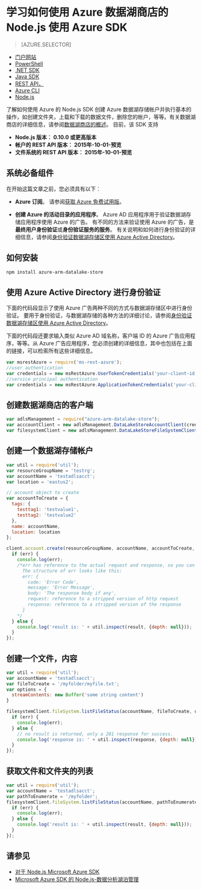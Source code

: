 <properties 
   pageTitle="学习如何使用 Azure 数据湖商店的 Node.js 使用 Azure SDK |Microsoft Azure"
   description="了解如何使用 Node.js 处理数据湖存储帐户和文件系统。" 
   services="data-lake-store" 
   documentationCenter="" 
   authors="nitinme" 
   manager="jhubbard" 
   editor="cgronlun"/>
 
<tags
   ms.service="data-lake-store"
   ms.devlang="na"
   ms.topic="article"
   ms.tgt_pltfrm="na"
   ms.workload="big-data" 
   ms.date="09/27/2016"
   ms.author="nitinme"/>

# <a name="get-started-with-azure-data-lake-store-using-azure-sdk-for-nodejs"></a>学习如何使用 Azure 数据湖商店的 Node.js 使用 Azure SDK

> [AZURE.SELECTOR]
- [门户网站](data-lake-store-get-started-portal.md)
- [PowerShell](data-lake-store-get-started-powershell.md)
- [.NET SDK](data-lake-store-get-started-net-sdk.md)
- [Java SDK](data-lake-store-get-started-java-sdk.md)
- [REST API，](data-lake-store-get-started-rest-api.md)
- [Azure CLI](data-lake-store-get-started-cli.md)
- [Node.js](data-lake-store-manage-use-nodejs.md)


了解如何使用 Azure 的 Node.js SDK 创建 Azure 数据湖存储帐户并执行基本的操作，如创建文件夹，上载和下载的数据文件，删除您的帐户，等等。有关数据湖商店的详细信息，请参阅[数据湖商店的概述](data-lake-store-overview.md)。 目前，该 SDK 支持

  *  **Node.js 版本︰ 0.10.0 或更高版本**
  *  **帐户的 REST API 版本︰ 2015年-10-01-预览**
  *  **文件系统的 REST API 版本︰ 2015年-10-01-预览**

## <a name="prerequisites"></a>系统必备组件

在开始这篇文章之前，您必须具有以下︰

- **Azure 订阅**。 请参阅[获取 Azure 免费试用版](https://azure.microsoft.com/pricing/free-trial/)。

- **创建 Azure 的活动目录的应用程序**。 Azure AD 应用程序用于验证数据湖存储应用程序使用 Azure 的广告。 有不同的方法来验证使用 Azure 的广告，是**最终用户身份验证**或**身份验证服务的服务**。 有关说明和如何进行身份验证的详细信息，请参阅[身份验证数据湖存储区使用 Azure Active Directory](data-lake-store-authenticate-using-active-directory.md)。

## <a name="how-to-install"></a>如何安装

```bash
npm install azure-arm-datalake-store
```

## <a name="authenticate-using-azure-active-directory"></a>使用 Azure Active Directory 进行身份验证

下面的代码段显示了使用 Azure 广告两种不同的方式与数据湖存储区中进行身份验证。 要用于身份验证，与数据湖存储的各种方法的详细讨论，请参阅[身份验证数据湖存储区使用 Azure Active Directory](data-lake-store-authenticate-using-active-directory.md)。

下面的代码段还要求输入类似 Azure AD 域名称，客户端 ID 的 Azure 广告应用程序，等等。从 Azure 广告应用程序，您必须创建的详细信息，其中也包括在上面的链接，可以检索所有这些详细信息。

 ```javascript
 var msrestAzure = require('ms-rest-azure');
 //user authentication
 var credentials = new msRestAzure.UserTokenCredentials('your-client-id', 'your-domain', 'your-username', 'your-password', 'your-redirect-uri');
 //service principal authentication
 var credentials = new msRestAzure.ApplicationTokenCredentials('your-client-id', 'your-domain', 'your-secret');
 ```

## <a name="create-the-data-lake-store-clients"></a>创建数据湖商店的客户端

```javascript
var adlsManagement = require("azure-arm-datalake-store");
var acccountClient = new adlsManagement.DataLakeStoreAccountClient(credentials, "your-subscription-id");
var filesystemClient = new adlsManagement.DataLakeStoreFileSystemClient(credentials);
```

## <a name="create-a-data-lake-store-account"></a>创建一个数据湖存储帐户

```javascript
var util = require('util');
var resourceGroupName = 'testrg';
var accountName = 'testadlsacct';
var location = 'eastus2';

// account object to create
var accountToCreate = {
  tags: {
    testtag1: 'testvalue1',
    testtag2: 'testvalue2'
  },
  name: accountName,
  location: location
};

client.account.create(resourceGroupName, accountName, accountToCreate, function (err, result, request, response) {
  if (err) {
    console.log(err);
    /*err has reference to the actual request and response, so you can see what was sent and received on the wire.
      The structure of err looks like this:
      err: {
        code: 'Error Code',
        message: 'Error Message',
        body: 'The response body if any',
        request: reference to a stripped version of http request
        response: reference to a stripped version of the response
      }
    */
  } else {
    console.log('result is: ' + util.inspect(result, {depth: null}));
  }
});
```

## <a name="create-a-file-with-content"></a>创建一个文件，内容
```javascript
var util = require('util');
var accountName = 'testadlsacct';
var fileToCreate = '/myfolder/myfile.txt';
var options = {
  streamContents: new Buffer('some string content')
}

filesystemClient.fileSystem.listFileStatus(accountName, fileToCreate, options, function (err, result, request, response) {
  if (err) {
    console.log(err);
  } else {
    // no result is returned, only a 201 response for success.
    console.log('response is: ' + util.inspect(response, {depth: null}));
  }
});
```

## <a name="get-a-list-of-files-and-folders"></a>获取文件和文件夹的列表

```javascript
var util = require('util');
var accountName = 'testadlsacct';
var pathToEnumerate = '/myfolder';
filesystemClient.fileSystem.listFileStatus(accountName, pathToEnumerate, function (err, result, request, response) {
  if (err) {
    console.log(err);
  } else {
    console.log('result is: ' + util.inspect(result, {depth: null}));
  }
});
```

## <a name="see-also"></a>请参见

- [对于 Node.js Microsoft Azure SDK](https://github.com/azure/azure-sdk-for-node)
- [Microsoft Azure SDK 的 Node.js-数据分析湖泊管理](https://www.npmjs.com/package/azure-arm-datalake-analytics)
